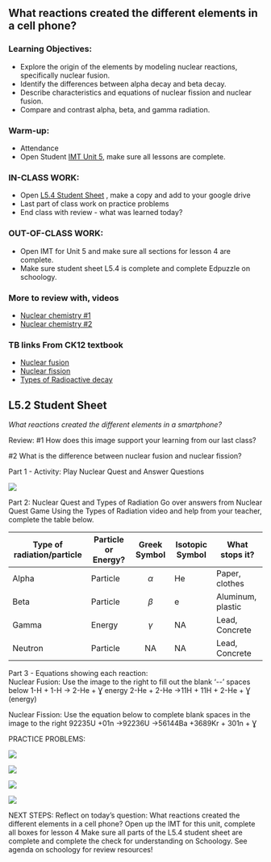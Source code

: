 ## What reactions created the different elements in a cell phone?

### Learning Objectives: 

-   Explore the origin of the elements by modeling nuclear reactions, specifically nuclear fusion. 
-   Identify the differences between alpha decay and beta decay.
-   Describe characteristics and equations of nuclear fission and nuclear fusion.
-   Compare and contrast alpha, beta, and gamma radiation.

### Warm-up: 

-   Attendance 
-   Open Student [IMT Unit 5](https://docs.google.com/document/d/127j--zXw26zFZ2Y4GYNWMNp93Gyq57Ew/edit?usp=sharing&ouid=101610972662753304413&rtpof=true&sd=true), make sure all lessons are complete.   

### IN-CLASS WORK:

-   Open [](https://docs.google.com/document/d/1BiI9AW6A9Iut7UqEUvftcLAar7xz2VbX8JL4QdRXePs/edit?usp=sharing)[L5.4 Student Sheet](https://docs.google.com/document/d/1TZFFKdMOXuyJvhaYvbEX6PL3y3c8HbyuxZs9IHejjt4/edit?usp=sharing) , make a copy and add to your google drive
-   Last part of class work on practice problems
-   End class with review - what was learned today?

### OUT-OF-CLASS WORK:

-   Open IMT for Unit 5 and make sure all sections for lesson 4 are complete. 
-   Make sure student sheet L5.4 is complete and complete Edpuzzle on schoology. 

### More to review with, videos 

-   [Nuclear chemistry #1](https://youtu.be/KWAsz59F8gA)
-   [Nuclear chemistry #2](https://youtu.be/FU6y1XIADdg)

### TB links From CK12 textbook

-   [Nuclear fusion](https://flexbooks.ck12.org/cbook/ck-12-chemistry-flexbook-2.0/section/24.5/primary/lesson/nuclear-fusion-chem/)
-   [Nuclear fission](https://flexbooks.ck12.org/cbook/ck-12-chemistry-flexbook-2.0/section/24.4/primary/lesson/nuclear-fission-processes-chem/)
-   [Types of Radioactive decay](https://flexbooks.ck12.org/cbook/ck-12-chemistry-flexbook-2.0/section/24.2/primary/lesson/nuclear-decay-processes-chem/)

## L5.2 Student Sheet
*What reactions created the different elements in a smartphone?*


Review: #1 How does this image support your learning from our last class?



#2 What is the difference between nuclear fusion and nuclear fission? 






Part 1 - Activity: Play Nuclear Quest and Answer Questions




**![](https://lh3.googleusercontent.com/2mNIp2HTyEozDLM-QSB5fvX5RrwLixNWbSPgvE0uFjifomDxbG08AdVWGbQKgV2fpsXyy1YSQrGkWpNAsVRprwA2mZhibTF4uqwelwgvOPdcXkgnYG-NZk1jQ_sCPSFaayejpUfHuTZ_ZvT8ORLqMq0x4LBsm9p_hPSWzZOUglvnoQ8HKZm5TZZHaSW9Fg)**



Part 2:  Nuclear Quest and Types of Radiation
Go over answers from Nuclear Quest Game
Using the Types of Radiation video and help from your teacher, complete the table below.


| Type of radiation/particle | Particle or Energy? | Greek Symbol | Isotopic Symbol | What stops it?    |
| -------------------------- | ------------------- |:------------:| --------------- | ----------------- |
| Alpha                      | Particle            |  $$\alpha$$  | He              | Paper, clothes    |
| Beta                       | Particle            |  $$\beta$$   | e               | Aluminum, plastic |
| Gamma                      | Energy              |  $$\gamma$$  | NA              | Lead, Concrete    |
| Neutron                    | Particle            |      NA      | NA              | Lead, Concrete    |


Part 3 - Equations showing each reaction:  
Nuclear Fusion: Use the image to the right to fill out the  blank ‘--’ spaces below
 1-H + 1-H → 2-He + Ɣ  energy
2-He + 2-He  →11H + 11H + 2-He  + Ɣ (energy)


Nuclear Fission: Use the equation below to complete blank spaces in the image to the right
92235U +01n →92236U →56144Ba +3689Kr + 301n + Ɣ












PRACTICE PROBLEMS:

![](https://lh6.googleusercontent.com/1WOKnU6TTZhvdUKKRZdJ4VsARDbQ-bt5jpKgUPNXNa9FopOTCarya6jmKZzVdkc7GWLqXnu_2gNTgSS4mc7sXozg03zaK4OJwvPDbS75WN2UFXbvZVG4K-GC6G1cIyiijAr3uxbaexgulLak_SgW4uc22U8OviAqTMyWt6olR7Vj2aiwaBgz9byMntujVw)

![](https://lh4.googleusercontent.com/qY2ZtdDU7MFsEN0szyj2090E9l8DTrPQrH6OGYpnHkKP9F-gQ7pb0wRjrqGgH9kN696yzA9w7DtBtFN_vUttdQmaK9kNjA0H-9tPcjXU5mLdS4ckQCJ1_vf5ho-Hv_aj8Gw6zLsXGjPrlzft9UXb6AP3pYdxZS-jQQsoq_qVplwaz-t9LYH2mCp6W6z7ig)

![](https://lh4.googleusercontent.com/H0PJKPfZ-kxA7SatRfmsrd5e-mHYcHiOoFzZxWcY2rYZZeJLLuK5EKn46yHa1NJkSPJzxJbFKKGvbhk4DxQnz3cgIQf4biVVftaRP59roRAy2xIhu8ABfXsXjOBPcb13nUjlkzMYR0LUAhBmbOJ6XM65CTmMPJuy3c_br5eVkOSv6wQXLVlN2O1Fjli5bA)

![](https://lh4.googleusercontent.com/IP1mBaGT36DFBVpiOKTQm9Zfzo9fyhA5h2PdxkhmHqRu1OCXzJMgMxHf99FijoLN8hFYnN4GQkanZA8Iq9GJJS44LbZD6AEdQAzRy9JS_iarRs4cjA4Exti8JA0Z-pRh530fvZhrAxORBRnZX9R9UizHkaZepukfyEx7ZB9ySv45Vlw-jLJTSygBsShrKQ)

NEXT STEPS:
Reflect on today’s question: What reactions created the different elements in a cell phone? 
Open up the IMT for this unit, complete all boxes for lesson 4
Make sure all parts of the L5.4 student sheet are complete and complete the check for understanding on Schoology. See agenda on schoology for review resources!
